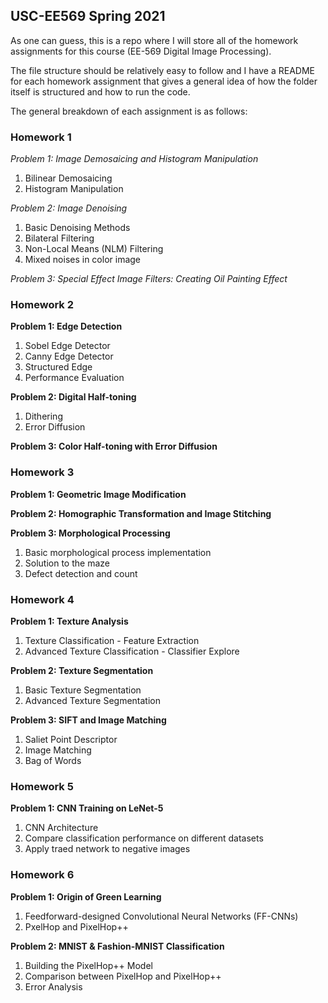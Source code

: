 ## USC-EE569 Spring 2021

As one can guess, this is a repo where I will store all of the homework assignments for this course
(EE-569 Digital Image Processing).

The file structure should be relatively easy to follow and I have a README for each homework assignment that gives a general idea of how the folder itself is structured and how to run the code.

The general breakdown of each assignment is as follows:
### Homework 1
*Problem 1: Image Demosaicing and Histogram Manipulation*
   1. Bilinear Demosaicing
   2. Histogram Manipulation

*Problem 2: Image Denoising*
   1. Basic Denoising Methods
   2. Bilateral Filtering
   3. Non-Local Means (NLM) Filtering
   4. Mixed noises in color image

*Problem 3: Special Effect Image Filters: Creating Oil Painting Effect*

### Homework 2
**Problem 1: Edge Detection**
1. Sobel Edge Detector
2. Canny Edge Detector
3. Structured Edge
4. Performance Evaluation

**Problem 2: Digital Half-toning**
1. Dithering
2. Error Diffusion

**Problem 3: Color Half-toning with Error Diffusion**

### Homework 3
**Problem 1: Geometric Image Modification** <br>

**Problem 2: Homographic Transformation and Image Stitching**

**Problem 3: Morphological Processing**
1. Basic morphological process implementation
2. Solution to the maze
3. Defect detection and count

### Homework 4
**Problem 1: Texture Analysis**
1. Texture Classification - Feature Extraction
2. Advanced Texture Classification - Classifier Explore

**Problem 2: Texture Segmentation**
1. Basic Texture Segmentation
2. Advanced Texture Segmentation

**Problem 3: SIFT and Image Matching**
1. Saliet Point Descriptor
2. Image Matching
3. Bag of Words

### Homework 5
**Problem 1: CNN Training on LeNet-5**
1. CNN Architecture
2. Compare classification performance on different datasets
3. Apply traed network to negative images

### Homework 6
**Problem 1: Origin of Green Learning**
1. Feedforward-designed Convolutional Neural Networks (FF-CNNs)
2. PxelHop and PixelHop++

**Problem 2: MNIST & Fashion-MNIST Classification**
1. Building the PixelHop++ Model
2. Comparison between PixelHop and PixelHop++
3. Error Analysis
